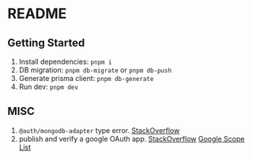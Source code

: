 # README

## Getting Started

1. Install dependencies: `pnpm i`
2. DB migration: `pnpm db-migrate` or `pnpm db-push`
3. Generate prisma client: `pnpm db-generate`
4. Run dev: `pnpm dev`

## MISC

1. `@auth/mongodb-adapter` type error. [StackOverflow](https://stackoverflow.com/questions/76503606/next-auth-error-adapter-is-not-assignable-to-type-adapter-undefined)
2. publish and verify a google OAuth app. [StackOverflow](https://stackoverflow.com/questions/52561945/google-oauth-developer-verification-form-submitted-but-no-response-from-google) [Google Scope List](https://developers.google.com/identity/protocols/oauth2/scopes)
